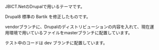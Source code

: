 JBICT.NetのDrupalで用いるテーマです。

Drupal8 標準の Bartik を修正したものです。

vendorブランチに、Drupalのディストリビューションの内容を入れて、現在運用環境で用いているファイルをmasterブランチに配置しています。

テスト中のコードは dev ブランチに配置しています。

